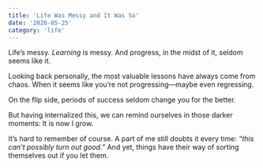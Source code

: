```yaml
---
title: 'Life Was Messy and It Was So'
date: '2020-05-25'
category: 'life'
---
```


Life’s messy. _Learning_ is messy. And progress, in the midst of it, seldom seems like it.

Looking back personally, the most valuable lessons have always come from chaos. When it seems like you’re not progressing—maybe even regressing.

On the flip side, periods of success seldom change you for the better.

But having internalized this, we can remind ourselves in those darker moments: It is now I grow.

It’s hard to remember of course. A part of me still doubts it every time: _“this can’t possibly turn out good.”_ And yet, things have their way of sorting themselves out if you let them.
